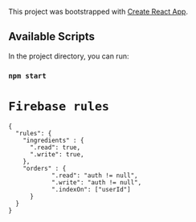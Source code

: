This project was bootstrapped with [Create React App](https://github.com/facebook/create-react-app).

## Available Scripts

In the project directory, you can run:

### `npm start`

# `Firebase rules`

```
{
  "rules": {
    "ingredients" : {
      ".read": true,
      ".write": true,
    },
    "orders" : {
            ".read": "auth != null",
            ".write": "auth != null",
            ".indexOn": ["userId"]
      }
  }
}
```